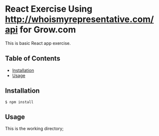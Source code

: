 
# React Exercise Using http://whoismyrepresentative.com/api for Grow.com


This is basic React app exercise.

## Table of Contents

* [Installation](#installation)
* [Usage](#usage)


## Installation

    $ npm install


## Usage

This is the working directory;
